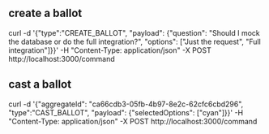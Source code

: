 ## create a ballot

curl -d '{"type":"CREATE_BALLOT", "payload": {"question": "Should I mock the database or do the full integration?", "options": ["Just the request", "Full integration"]}}' -H "Content-Type: application/json" -X POST http://localhost:3000/command

## cast a ballot

curl -d '{"aggregateId": "ca66cdb3-05fb-4b97-8e2c-62cfc6cbd296", "type":"CAST_BALLOT", "payload": {"selectedOptions": ["cyan"]}}' -H "Content-Type: application/json" -X POST http://localhost:3000/command
